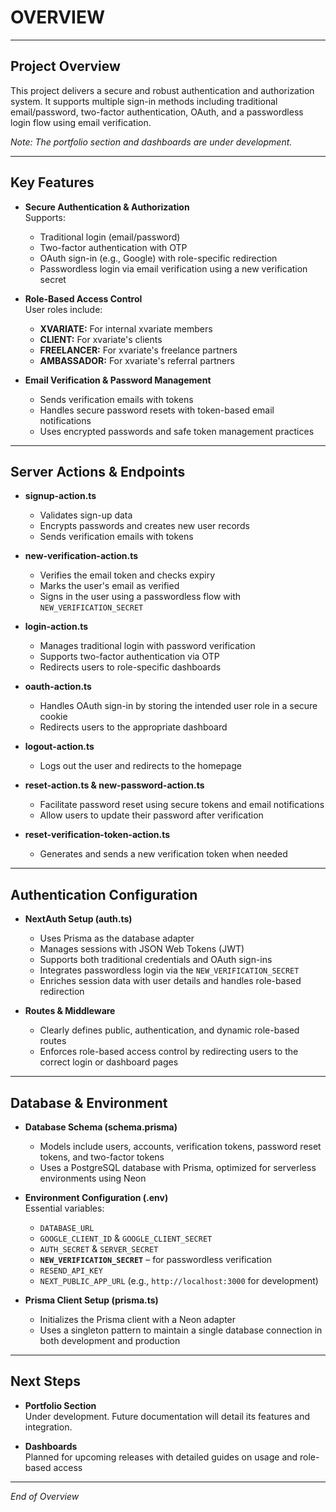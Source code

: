 # OVERVIEW

---

## Project Overview

This project delivers a secure and robust authentication and authorization system. It supports multiple sign-in methods including traditional email/password, two-factor authentication, OAuth, and a passwordless login flow using email verification. 

*Note: The portfolio section and dashboards are under development.*

---

## Key Features

- **Secure Authentication & Authorization**  
  Supports:
  - Traditional login (email/password)
  - Two-factor authentication with OTP
  - OAuth sign-in (e.g., Google) with role-specific redirection
  - Passwordless login via email verification using a new verification secret

- **Role-Based Access Control**  
  User roles include:
  - **XVARIATE:** For internal xvariate members
  - **CLIENT:** For xvariate's clients
  - **FREELANCER:** For xvariate's freelance partners
  - **AMBASSADOR:** For xvariate's referral partners

- **Email Verification & Password Management**  
  - Sends verification emails with tokens
  - Handles secure password resets with token-based email notifications
  - Uses encrypted passwords and safe token management practices

---

## Server Actions & Endpoints

- **signup-action.ts**  
  - Validates sign-up data  
  - Encrypts passwords and creates new user records  
  - Sends verification emails with tokens

- **new-verification-action.ts**  
  - Verifies the email token and checks expiry  
  - Marks the user's email as verified  
  - Signs in the user using a passwordless flow with `NEW_VERIFICATION_SECRET`

- **login-action.ts**  
  - Manages traditional login with password verification  
  - Supports two-factor authentication via OTP  
  - Redirects users to role-specific dashboards

- **oauth-action.ts**  
  - Handles OAuth sign-in by storing the intended user role in a secure cookie  
  - Redirects users to the appropriate dashboard

- **logout-action.ts**  
  - Logs out the user and redirects to the homepage

- **reset-action.ts & new-password-action.ts**  
  - Facilitate password reset using secure tokens and email notifications  
  - Allow users to update their password after verification

- **reset-verification-token-action.ts**  
  - Generates and sends a new verification token when needed

---

## Authentication Configuration

- **NextAuth Setup (auth.ts)**  
  - Uses Prisma as the database adapter  
  - Manages sessions with JSON Web Tokens (JWT)  
  - Supports both traditional credentials and OAuth sign-ins  
  - Integrates passwordless login via the `NEW_VERIFICATION_SECRET`  
  - Enriches session data with user details and handles role-based redirection

- **Routes & Middleware**  
  - Clearly defines public, authentication, and dynamic role-based routes  
  - Enforces role-based access control by redirecting users to the correct login or dashboard pages

---

## Database & Environment

- **Database Schema (schema.prisma)**  
  - Models include users, accounts, verification tokens, password reset tokens, and two-factor tokens  
  - Uses a PostgreSQL database with Prisma, optimized for serverless environments using Neon

- **Environment Configuration (.env)**  
  Essential variables:
  - `DATABASE_URL`
  - `GOOGLE_CLIENT_ID` & `GOOGLE_CLIENT_SECRET`
  - `AUTH_SECRET` & `SERVER_SECRET`
  - **`NEW_VERIFICATION_SECRET`** – for passwordless verification
  - `RESEND_API_KEY`
  - `NEXT_PUBLIC_APP_URL` (e.g., `http://localhost:3000` for development)

- **Prisma Client Setup (prisma.ts)**  
  - Initializes the Prisma client with a Neon adapter  
  - Uses a singleton pattern to maintain a single database connection in both development and production

---

## Next Steps

- **Portfolio Section**  
  Under development. Future documentation will detail its features and integration.

- **Dashboards**  
  Planned for upcoming releases with detailed guides on usage and role-based access

---

*End of Overview*
